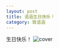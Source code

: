 ```yaml
---
layout: post
title: 语涵生日快乐！
category: 致语涵
---
```

生日快乐！
![cover](https://p.ananas.chaoxing.com/star3/origin/a597aad1f2d847c6b775190de47471ef.gif)
